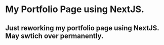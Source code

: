 # My Portfolio Page using NextJS.

## Just reworking my portfolio page using NextJS. May swtich over permanently.